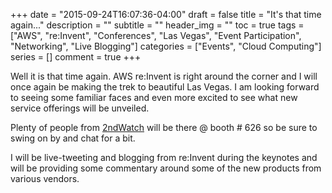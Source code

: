 +++
date  = "2015-09-24T16:07:36-04:00"
draft = false
title = "It's that time again..."
description = ""
subtitle = ""
header_img = ""
toc = true
tags = ["AWS", "re:Invent", "Conferences", "Las Vegas", "Event Participation", "Networking", "Live Blogging"]
categories = ["Events", "Cloud Computing"]
series = []
comment = true
+++

Well it is that time again. AWS re:Invent is right around the corner and I will 
once again be making the trek to beautiful Las Vegas. I am looking forward to 
seeing some familiar faces and even more excited to see what new service 
offerings will be unveiled.

Plenty of people from [2ndWatch](https://2ndwatch.com) will be there @ booth # 626 
so be sure to swing on by and chat for a bit.

I will be live-tweeting and blogging from re:Invent during the keynotes and will 
be providing some commentary around some of the new products from various vendors.


